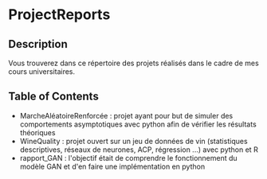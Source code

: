 # ProjectReports

## Description

Vous trouverez dans ce répertoire des projets réalisés dans le cadre de mes cours universitaires.

## Table of Contents

<ul>

<li>MarcheAléatoireRenforcée : projet ayant pour but de simuler des comportements asymptotiques avec python afin de vérifier les résultats théoriques</li>
<li>WineQuality : projet ouvert sur un jeu de données de vin (statistiques descriptives, réseaux de neurones, ACP, régression ...) avec python et R</li>
<li>rapport_GAN : l'objectif était de comprendre le fonctionnement du modèle GAN et d'en faire une implémentation en python</li>

</ul>
